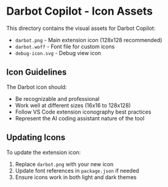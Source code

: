# Darbot Copilot - Icon Assets

This directory contains the visual assets for Darbot Copilot:

- `darbot.png` - Main extension icon (128x128 recommended)
- `darbot.woff` - Font file for custom icons
- `debug-icon.svg` - Debug view icon

## Icon Guidelines

The Darbot icon should:
- Be recognizable and professional
- Work well at different sizes (16x16 to 128x128)
- Follow VS Code extension iconography best practices
- Represent the AI coding assistant nature of the tool

## Updating Icons

To update the extension icon:
1. Replace `darbot.png` with your new icon
2. Update font references in `package.json` if needed
3. Ensure icons work in both light and dark themes